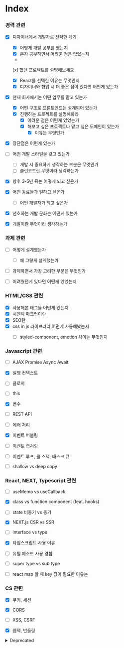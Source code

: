 # Index

### 경력 관련

* [x] 디자이너에서 개발자로 전직한 계기
  * [x] 어떻게 개발 공부를 했는지
  * [x] 혼자 공부하면서 어려운 점은 없었는지
  *  [x]   했던 프로젝트를 설명해보세요
  * [x] React를 선택한 이유는 무엇인지&#x20;
  * [x] 디자이너와 협업 시 더 좋은 점이 있다면 어떤게 있는가
* [x] 현재 회사에서는 어떤 업무를 맡고 있는가
  * [x] 어떤 구조로 프론트엔드는 설계되어 있는가
  * [x] 진행하는 프로젝트를 설명해봐라
    * [x] 어려운 점은 어떤게 있었는가
    * [x] 해보고 싶은 프로젝트나 맡고 싶은 도메인이 있는가
      * [x] 이유는 무엇인가
* [x] 장단점은 어떤게 있는가
* [ ] 어떤 개발 스타일을 갖고 있는가
  * [ ] 개발 시 중요하게 생각하는 부분은 무엇인가
  * [ ] 클린코드란 무엇이라 생각하는가
* [x] 향후 3-5년 뒤는 어떻게 되고 싶은가
* [x] 어떤 동료들과 일하고 싶은가
  * [ ] 어떤 개발자가 되고 싶은가
* [x] 선호하는 개발 문화는 어떤게 있는가
* [x] 개발이란 무엇이라 생각하는가



### 과제 관련

* [ ] 어떻게 설계했는가
  * [ ] 왜 그렇게 설계했는가
* [ ] 과제하면서 가장 고려한 부분은 무엇인가
* [ ] 어려웠던게 있다면 어떤게 있었는지



### HTML/CSS 관련

* [x] 사용해본 태그들 어떤게 있는지
* [x] 시멘틱 마크업이란
* [x] SEO란
* [x] css in js 라이브러리 어떤게 사용해봤는지
  * [ ] styled-component, emotion 차이는 무엇인지



### Javascript 관련

* [ ] AJAX Promise Async Await
* [x] 실행 컨텍스트
* [ ] 클로저
* [ ] this
* [x] 변수
* [ ] REST API
* [ ] 에러 처리
* [x] 이벤트 버블링
* [ ] 이벤트 캡쳐링
* [ ] 이벤트 루프, 콜 스택, 태스크 큐
* [ ] shallow vs deep copy



### React, NEXT, Typescript 관련

* [ ] useMemo vs useCallback
* [x] class vs function component (feat. hooks)
* [ ] state 비동기 vs 동기
* [x] NEXT.js CSR vs SSR
* [ ] interface vs type
* [x] 타입스크립트 사용 이유
* [ ] 유틸 메소드 사용 경험
* [ ] super type vs sub type
* [ ] react map 할 때 key 값이 필요한 이유는



### CS 관련

* [x] 쿠키, 세션
* [x] CORS
* [ ] XSS, CSRF
* [x] 웹팩, 번들링



<details>

<summary>Deprecated</summary>

* 브라우저 동작 원리
* DOM, Virtual DOM
* CORS
* SSR, CSR, SPA, MPA
* 웹 프로토콜
* 브라우저 저장소(쿠키, 세션, 로컬 스토리지)
* 빌드 시스템(바벨, 풀리픽, 노드, NPM, ES Lint, Prettier, 웹팩, 모듈 번들링
* CI/CD
* TDD, E2E
* OOP, 함수형 프로그래밍
* Async(콜백, 프로미스, async await, 비동기처리&에러 처리 방법)
* Null, Undefined
* This
* 자료구조(해쉬, 트리)
* 재귀, 클로저
* 이벤트 등록&해제, 캡처링&버블링

</details>
